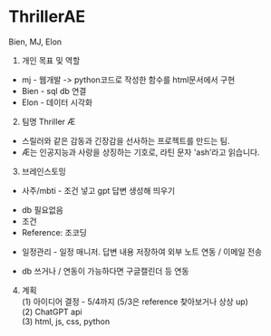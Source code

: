 # ThrillerAE
 Bien, MJ, Elon
 
1. 개인 목표 및 역할
* mj - 웹개발 -> python코드로 작성한 함수를 html문서에서 구현
* Bien - sql db 연결
* Elon - 데이터 시각화

2. 팀명 Thriller Æ
* 스릴러와 같은 감동과 긴장감을 선사하는 프로젝트를 만드는 팀.
* Æ는 인공지능과 사랑을 상징하는 기호로, 라틴 문자 'ash’라고 읽습니다.

3. 브레인스토밍
* 사주/mbti - 조건 넣고 gpt 답변 생성해 띄우기
- db 필요없음
- 조건
- Reference: 조코딩

* 일정관리 - 일정 매니저. 답변 내용 저장하여 외부 노트 연동 / 이메일 전송
- db 쓰거나 / 연동이 가능하다면 구글캘린더 등 연동

4. 계획<br>
(1) 아이디어 결정 - 5/4까지 (5/3은 reference 찾아보거나 상상 up)<br>
(2) ChatGPT api <br>
(3) html, js, css, python <br>
